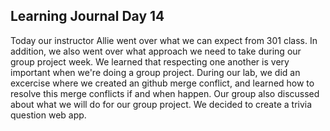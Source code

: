 ## Learning Journal Day 14

Today our instructor Allie went over what we can expect from 301 class. In addition, we also went over what approach we need to take during our group project week. We learned that respecting one another is very important when we're doing a group project.
During our lab, we did an excercise where we created an github merge conflict, and learned how to resolve this merge conflicts if and when happen. Our group also discussed about what we will do for our group project. We decided to create a trivia question web app.